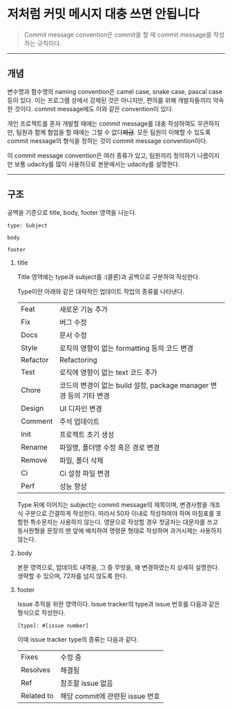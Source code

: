 # 저처럼 커밋 메시지 대충 쓰면 안됩니다

> Commit message convention은 commit을 할 때 commit message를 작성하는 규칙이다.

---

## 개념

변수명과 함수명의 naming convention은 camel case, snake case, pascal case 등이 있다. 이는 프로그램 상에서 강제된 것은 아니지만, 편의를 위해 개발자들끼리 약속한 것이다. commit message에도 이와 같은 convention이 있다.

개인 프로젝트를 혼자 개발할 때에는 commit message를 대충 작성하여도 무관하지만, 팀원과 함께 협업을 할 때에는 그럴 수 없다~~폐급~~. 모든 팀원이 이해할 수 있도록 commit message의 형식을 정하는 것이 commit message convention이다.

이 commit message convention은 여러 종류가 있고, 팀원끼리 정의하기 나름이지만 보통 udacity를 많이 사용하므로 본문에서는 udacity를 설명한다.

---

## 구조

공백을 기준으로 title, body, footer 영역을 나눈다.

```
type: Subject

body

footer
```

1. title

   Title 영역에는 type과 subject를 :(콜론)과 공백으로 구분하여 작성한다.

   Type이란 아래와 같은 대략적인 업데이트 작업의 종류를 나타낸다.

   |          |                                                                    |
   | -------- | ------------------------------------------------------------------ |
   | Feat     | 새로운 기능 추가                                                   |
   | Fix      | 버그 수정                                                          |
   | Docs     | 문서 수정                                                          |
   | Style    | 로직의 영향이 없는 formatting 등의 코드 변경                       |
   | Refactor | Refactoring                                                        |
   | Test     | 로직에 영향이 없는 text 코드 추가                                  |
   | Chore    | 코드의 변경이 없는 build 설정, package manager 변경 등의 기타 변경 |
   | Design   | UI 디자인 변경                                                     |
   | Comment  | 주석 업데이트                                                      |
   | Init     | 프로젝트 초기 생성                                                 |
   | Rename   | 파일명, 폴더명 수정 혹은 경로 변경                                 |
   | Remove   | 파일, 폴더 삭제                                                    |
   | Ci       | Ci 설정 파일 변경                                                  |
   | Perf     | 성능 향샹                                                          |

   Type 뒤에 이어지는 subject는 commit message의 제목이며, 변경사항을 개조식 구분으로 간결하게 작성한다. 따라서 50자 이내로 작성하여야 하며 마침표를 포함한 특수문자는 사용하지 않는다. 영문으로 작성할 경우 첫글자는 대문자를 쓰고 동사원형을 문장의 맨 앞에 배치하여 명령문 형태로 작성하며 과거시제는 사용하지 않는다.

2. body

   본문 영역으로, 업데이트 내역을, 그 중 무엇을, 왜 변경하였는지 상세히 설명한다. 생략할 수 있으며, 72자를 넘지 않도록 한다.

3. footer

   Issue 추적을 위한 영역이다. Issue tracker의 type과 issue 번호를 다음과 같은 형식으로 작성한다.

   ```
   [type]: #[issue number]
   ```

   이때 issue tracker type의 종류는 다음과 같다.

   |            |                                 |
   | ---------- | ------------------------------- |
   | Fixes      | 수정 중                         |
   | Resolves   | 해결됨                          |
   | Ref        | 참조할 issue 없음               |
   | Related to | 해당 commit에 관련된 issue 번호 |
